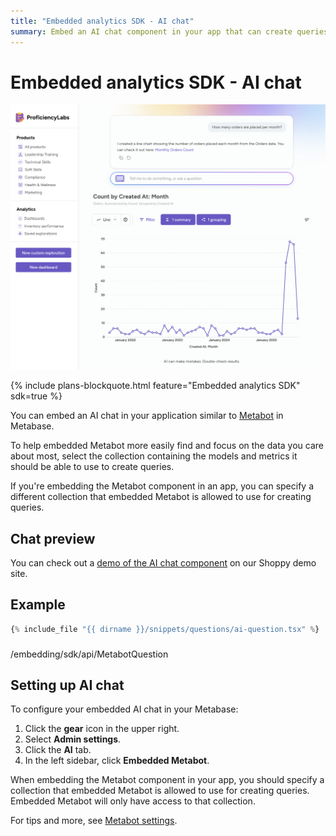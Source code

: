 ```yaml
---
title: "Embedded analytics SDK - AI chat"
summary: Embed an AI chat component in your app that can create queries from natural language questions.
---
```


# Embedded analytics SDK - AI chat

![Embedded AI chat](../images/ai-chat.png)

{% include plans-blockquote.html feature="Embedded analytics SDK" sdk=true %}

You can embed an AI chat in your application similar to [Metabot](../embedded-analytics-js.md) in Metabase.

To help embedded Metabot more easily find and focus on the data you care about most, select the collection containing the models and metrics it should be able to use to create queries.

If you're embedding the Metabot component in an app, you can specify a different collection that embedded Metabot is allowed to use for creating queries.

## Chat preview

You can check out a [demo of the AI chat component](https://embedded-analytics-sdk-demo.metabase.com/admin/analytics/new/ask-metabot) on our Shoppy demo site.

## Example

```typescript
{% include_file "{{ dirname }}/snippets/questions/ai-question.tsx" %}
```

###

/embedding/sdk/api/MetabotQuestion


## Setting up AI chat

To configure your embedded AI chat in your Metabase:

1. Click the **gear** icon in the upper right.
2. Select **Admin settings**.
3. Click the **AI** tab.
4. In the left sidebar, click **Embedded Metabot**.

When embedding the Metabot component in your app, you should specify a collection that embedded Metabot is allowed to use for creating queries. Embedded Metabot will only have access to that collection.

For tips and more, see [Metabot settings](../../ai/settings.md).
